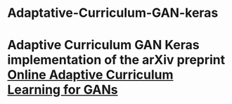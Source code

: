 # Adaptative-Curriculum-GAN-keras
# Adaptive Curriculum GAN Keras implementation of the arXiv preprint [Online Adaptive Curriculum Learning for GANs](https://arxiv.org/abs/1808.00020)
